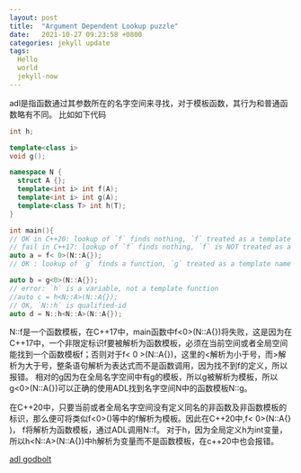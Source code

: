 ```yaml
---
layout: post
title:  "Argument Dependent Lookup puzzle"
date:   2021-10-27 09:23:58 +0800
categories: jekyll update
tags:
  Hello
  world
  jekyll-now
---
```


adl是指函数通过其参数所在的名字空间来寻找，对于模板函数，其行为和普通函数略有不同。
比如如下代码
```cpp
int h;

template<class i>
void g();

namespace N {
  struct A {};
  template<int i> int f(A);
  template<int i> int g(A);
  template<class T> int h(T);
}

int main(){
// OK in C++20: lookup of `f` finds nothing, `f` treated as a template name
// fail in C++17: lookup of `f` finds nothing, `f` is NOT treated as a template name
auto a = f< 0>(N::A{});
// OK : lookup of `g` finds a function, `g` treated as a template name

auto b = g<0>(N::A{});
// error: `h` is a variable, not a template function
//auto c = h<N::A>(N::A{});
// OK, `N::h` is qualified-id
auto d = N::h<N::A>(N::A{});
```
N\::f是一个函数模板，在C\++17中，main函数中f<0>(N\::A{})将失败，这是因为在C++17中，一个非限定标识f要被解析为函数模板，必须在当前空间或者全局空间能找到一个函数模板f；否则对于f< 0 >(N\::A{})，这里的<解析为小于号，而>解析为大于号，整条语句解析为表达式而不是函数调用，因为找不到f的定义，所以报错。
相对的g因为在全局名字空间中有g的模板，所以g被解析为模板，所以g<0>(N::A{})可以正确的使用ADL找到名字空间N中的函数模板N\::g。

在C\++20中，只要当前或者全局名字空间没有定义同名的非函数及非函数模板的标识，那么便可将类似f<0>()等中的f解析为模板。因此在C\++20中,f< 0>(N\::A{} )，
f将解析为函数模板，通过ADL调用N\::f。
对于h，因为全局定义h为int变量，所以h<N\::A>(N\::A{})中h解析为变量而不是函数模板，在c++20中也会报错。

[adl godbolt](https://gcc.godbolt.org/z/6ajebMMxs)


